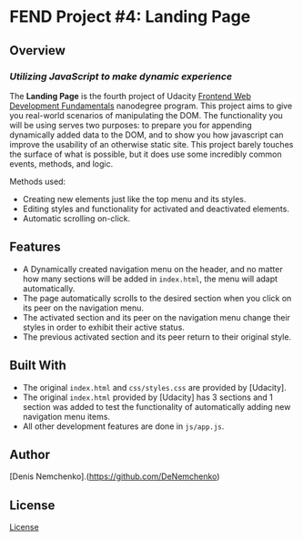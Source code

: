 # FEND Project #4: Landing Page
## Overview
### _Utilizing JavaScript to make dynamic experience_

The **Landing Page** is the fourth project of Udacity [Frontend Web Development Fundamentals](https://emc.udacity.com/c/oneten-scholarship/catalog/Ps0S9U5suW8IHily/i/nd/nd0011-oneten-p1) nanodegree program. 
This project aims to give you real-world scenarios of manipulating the DOM. The functionality you will be using serves two purposes: to prepare you for appending dynamically added data to the DOM, and to show you how javascript can improve the usability of an otherwise static site. This project barely touches the surface of what is possible, but it does use some incredibly common events, methods, and logic.

Methods used:
- Creating new elements just like the top menu and its styles.
- Editing styles and functionality for activated and deactivated elements.
- Automatic scrolling on-click.

## Features

- A Dynamically created navigation menu on the header, and no matter how many sections will be added in `index.html`, the menu will adapt automatically.
- The page automatically scrolls to the desired section when you click on its peer on the navigation menu.
- The activated section and its peer on the navigation menu change their styles in order to exhibit their active status.
- The previous activated section and its peer return to their original style.

## Built With

- The original `index.html` and `css/styles.css` are provided by [Udacity].
- The original `index.html` provided by [Udacity] has 3 sections and 1 section was added to test the functionality of automatically adding new navigation menu items.
- All other development features are done in `js/app.js`.

## Author
[Denis Nemchenko].(<https://github.com/DeNemchenko>)

## License

[License](LICENSE.txt)
